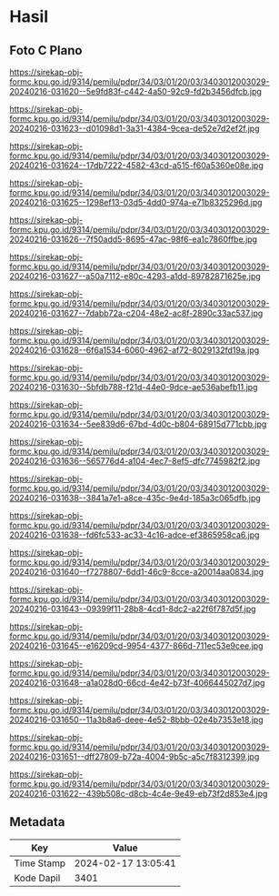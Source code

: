 # Hasil

## Foto C Plano

https://sirekap-obj-formc.kpu.go.id/9314/pemilu/pdpr/34/03/01/20/03/3403012003029-20240216-031620--5e9fd83f-c442-4a50-92c9-fd2b3456dfcb.jpg

https://sirekap-obj-formc.kpu.go.id/9314/pemilu/pdpr/34/03/01/20/03/3403012003029-20240216-031623--d01098d1-3a31-4384-9cea-de52e7d2ef2f.jpg

https://sirekap-obj-formc.kpu.go.id/9314/pemilu/pdpr/34/03/01/20/03/3403012003029-20240216-031624--17db7222-4582-43cd-a515-f60a5360e08e.jpg

https://sirekap-obj-formc.kpu.go.id/9314/pemilu/pdpr/34/03/01/20/03/3403012003029-20240216-031625--1298ef13-03d5-4dd0-974a-e71b8325296d.jpg

https://sirekap-obj-formc.kpu.go.id/9314/pemilu/pdpr/34/03/01/20/03/3403012003029-20240216-031626--7f50add5-8695-47ac-98f6-ea1c7860ffbe.jpg

https://sirekap-obj-formc.kpu.go.id/9314/pemilu/pdpr/34/03/01/20/03/3403012003029-20240216-031627--a50a7112-e80c-4293-a1dd-89782871625e.jpg

https://sirekap-obj-formc.kpu.go.id/9314/pemilu/pdpr/34/03/01/20/03/3403012003029-20240216-031627--7dabb72a-c204-48e2-ac8f-2890c33ac537.jpg

https://sirekap-obj-formc.kpu.go.id/9314/pemilu/pdpr/34/03/01/20/03/3403012003029-20240216-031628--6f6a1534-6060-4962-af72-8029132fd19a.jpg

https://sirekap-obj-formc.kpu.go.id/9314/pemilu/pdpr/34/03/01/20/03/3403012003029-20240216-031630--5bfdb788-f21d-44e0-9dce-ae536abefb11.jpg

https://sirekap-obj-formc.kpu.go.id/9314/pemilu/pdpr/34/03/01/20/03/3403012003029-20240216-031634--5ee839d6-67bd-4d0c-b804-68915d771cbb.jpg

https://sirekap-obj-formc.kpu.go.id/9314/pemilu/pdpr/34/03/01/20/03/3403012003029-20240216-031636--565776d4-a104-4ec7-8ef5-dfc7745982f2.jpg

https://sirekap-obj-formc.kpu.go.id/9314/pemilu/pdpr/34/03/01/20/03/3403012003029-20240216-031638--3841a7e1-a8ce-435c-9e4d-185a3c065dfb.jpg

https://sirekap-obj-formc.kpu.go.id/9314/pemilu/pdpr/34/03/01/20/03/3403012003029-20240216-031638--fd6fc533-ac33-4c16-adce-ef3865958ca6.jpg

https://sirekap-obj-formc.kpu.go.id/9314/pemilu/pdpr/34/03/01/20/03/3403012003029-20240216-031640--f7278807-6dd1-46c9-8cce-a20014aa0834.jpg

https://sirekap-obj-formc.kpu.go.id/9314/pemilu/pdpr/34/03/01/20/03/3403012003029-20240216-031643--09399f11-28b8-4cd1-8dc2-a22f6f787d5f.jpg

https://sirekap-obj-formc.kpu.go.id/9314/pemilu/pdpr/34/03/01/20/03/3403012003029-20240216-031645--e16209cd-9954-4377-866d-711ec53e9cee.jpg

https://sirekap-obj-formc.kpu.go.id/9314/pemilu/pdpr/34/03/01/20/03/3403012003029-20240216-031648--a1a028d0-66cd-4e42-b73f-4066445027d7.jpg

https://sirekap-obj-formc.kpu.go.id/9314/pemilu/pdpr/34/03/01/20/03/3403012003029-20240216-031650--11a3b8a6-deee-4e52-8bbb-02e4b7353e18.jpg

https://sirekap-obj-formc.kpu.go.id/9314/pemilu/pdpr/34/03/01/20/03/3403012003029-20240216-031651--dff27809-b72a-4004-9b5c-a5c7f8312399.jpg

https://sirekap-obj-formc.kpu.go.id/9314/pemilu/pdpr/34/03/01/20/03/3403012003029-20240216-031622--439b508c-d8cb-4c4e-9e49-eb73f2d853e4.jpg


## Metadata

| Key        | Value               |
| ---------- | ------------------- |
| Time Stamp | 2024-02-17 13:05:41 |
| Kode Dapil | 3401                |



